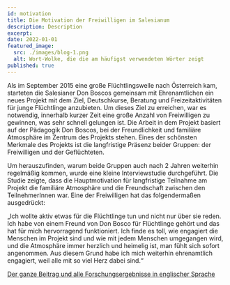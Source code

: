 ```yaml
---
id: motivation
title: Die Motivation der Freiwilligen im Salesianum
description: Description
excerpt:
date: 2022-01-01
featured_image:
  src: ./images/blog-1.png
  alt: Wort-Wolke, die die am häufigst verwendeten Wörter zeigt
published: true
---
```


Als im September 2015 eine große Flüchtlingswelle nach Österreich kam, starteten die Salesianer Don Boscos gemeinsam mit Ehrenamtlichen ein neues Projekt mit dem Ziel, Deutschkurse, Beratung und Freizeitaktivitäten für junge Flüchtlinge anzubieten. Um dieses Ziel zu erreichen, war es notwendig, innerhalb kurzer Zeit eine große Anzahl von Freiwilligen zu gewinnen, was sehr schnell gelungen ist. Die Arbeit in dem Projekt basiert auf der Pädagogik Don Boscos, bei der Freundlichkeit und familiäre Atmosphäre im Zentrum des Projekts stehen. Eines der schönsten Merkmale des Projekts ist die langfristige Präsenz beider Gruppen: der Freiwilligen und der Geflüchteten.

Um herauszufinden, warum beide Gruppen auch nach 2 Jahren weiterhin regelmäßig kommen, wurde eine kleine Interviewstudie durchgeführt. Die Studie zeigte, dass die Hauptmotivation für langfristige Teilnahme am Projekt die familiäre Atmosphäre und die Freundschaft zwischen den TeilnehmerInnen war. Eine der Freiwilligen hat das folgendermaßen ausgedrückt:

„Ich wollte aktiv etwas für die Flüchtlinge tun und nicht nur über sie reden. Ich habe von einem Freund von Don Bosco für Flüchtlinge gehört und das hat für mich hervorragend funktioniert. Ich finde es toll, wie engagiert die Menschen im Projekt sind und wie mit jedem Menschen umgegangen wird, und die Atmosphäre immer herzlich und heimelig ist, man fühlt sich sofort angenommen. Aus diesem Grund habe ich mich weiterhin ehrenamtlich engagiert, weil alle mit so viel Herz dabei sind.“

[Der ganze Beitrag und alle Forschungsergebnisse in englischer Sprache](/pdf/Motivation_of_volunteers.pdf)